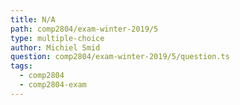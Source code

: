 ```yaml
---
title: N/A
path: comp2804/exam-winter-2019/5
type: multiple-choice
author: Michiel Smid
question: comp2804/exam-winter-2019/5/question.ts
tags:
  - comp2804
  - comp2804-exam
---
```

